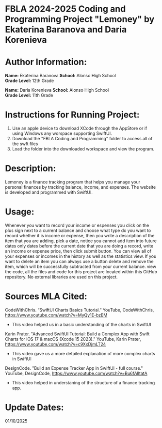 # FBLA 2024-2025 Coding and Programming Project "Lemoney" by Ekaterina Baranova and Daria Korenieva

# Author Information:
**Name:** Ekaterina Baranova 
**School:** Alonso High School  
**Grade Level:** 12th Grade  



**Name:** Daria Korenieva
**School:** Alonso High School  
**Grade Level:** 11th Grade 

# Instructions for Running Project:
1. Use an apple device to download XCode through the AppStore or if using Windows any worspace supporting SwiftUI.
2. Download the "FBLA Coding and Programming" folder to access all of the swft files
3. Load the folder into the downloaded workspace and view the program.

# Description:
Lemoney is a finance tracking program that helps you manage your personal finances by tracking balance, income, and expenses. 
The website is developed and programmed with SwiftUI.

# Usage:
Whenever you want to record your income or espenses you click on the plus sign next to a current balance and choose what type do you want to record whether it is income or expense, then you write a description of the item that you are adding, pick a date, notice you cannot add item into future dates only dates before the current date that you are doing a record, write an income or expense price, then click submit button. You can view all of your expenses or incomes in the history as well as the statistics view. If you want to delete an item you can always use a button delete and remove the item, which will be successfully subtracted from your current balance.
view the code, all the files and code for this project are located within this GitHub repository. No external libraries are used on this project.



# Sources MLA Cited:

CodeWithChris. “SwiftUI Charts Basics Tutorial.” YouTube, CodeWithChris,
https://www.youtube.com/watch?v=MyQy1E-bzEM
- This video helped us in a basic understanding of the charts in SwiftUI

Karin Prater. "Advanced SwiftUI Tutorial: Build a Complex App with Swift Charts for iOS 17 & macOS (Xcode 15 2023)." YouTube, Karin Prater,
https://www.youtube.com/watch?v=c9XxDjmLT24
- This video gave us a more detailed explanation of more complex charts in SwiftUI

DesignCode. "Build an Expense Tracker App in SwiftUI - full course." YouTube, DesignCode,
https://www.youtube.com/watch?v=Bu6fAlltatA
- This video helped in understaning of the structure of a finance tracking app.






# Update Dates:
01/10/2025

